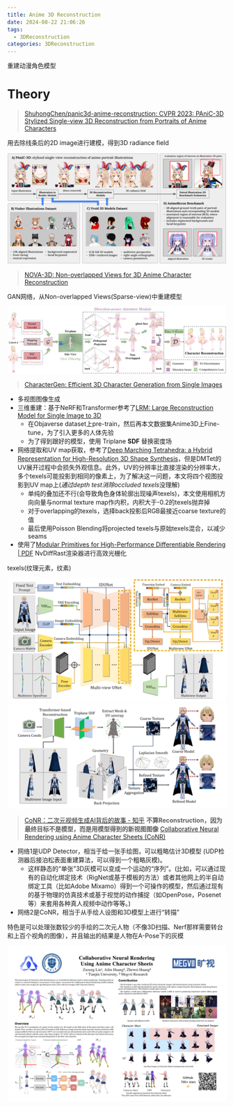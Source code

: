 ```yaml
---
title: Anime 3D Reconstruction
date: 2024-08-22 21:06:26
tags:
  - 3DReconstruction
categories: 3DReconstruction
---
```


重建动漫角色模型

<!-- more -->

# Theory

> [ShuhongChen/panic3d-anime-reconstruction: CVPR 2023: PAniC-3D Stylized Single-view 3D Reconstruction from Portraits of Anime Characters](https://github.com/shuhongchen/panic3d-anime-reconstruction)

用去除线条后的2D image进行建模，得到3D radiance field

![image.png](https://raw.githubusercontent.com/qiyun71/Blog_images/main/pictures/20230806132746.png)


> [NOVA-3D: Non-overlapped Views for 3D Anime Character Reconstruction](https://wanghongsheng01.github.io/NOVA-3D/)

GAN网络，从Non-overlapped Views(Sparse-view)中重建模型

![image.png|666](https://raw.githubusercontent.com/qiyun71/Blog_images/main/MyBlogPic/202403/20240822174904.png)

> [CharacterGen: Efficient 3D Character Generation from Single Images](https://charactergen.github.io/)

- 多视图图像生成
- 三维重建：基于NeRF和Transformer参考了[LRM: Large Reconstruction Model for Single Image to 3D](https://yiconghong.me/LRM/)
  - 在Objaverse dataset上pre-train，然后再本文数据集Anime3D上Fine-tune，为了引入更多的人体先验
  - 为了得到跟好的模型，使用 Triplane **SDF** 替换密度场
- 网络提取和UV map获取，参考了[Deep Marching Tetrahedra: a Hybrid Representation for High-Resolution 3D Shape Synthesis](https://research.nvidia.com/labs/toronto-ai/DMTet/)，但是DMTet的UV展开过程中会损失外观信息。此外，UV的分辨率比直接渲染的分辨率大，多个texels可能投影到相同的像素上，为了解决这一问题，本文将四个视图投影到UV map上(*通过depth test消除occluded texels*没理解)
  - 单纯的叠加还不行(会导致角色身体轮廓出现噪声texels)，本文使用相机方向向量与normal texture map作内积，内积大于-0.2的texels抛弃掉
  - 对于overlapping的texels，选择back投影后RGB最接近coarse texture的值
  - 最后使用Poisson Blending将projected texels与原始texels混合，以减少seams
- 使用了[Modular Primitives for High-Performance Differentiable Rendering | PDF](https://arxiv.org/pdf/2011.03277) NvDiffRast渲染器进行高效光栅化

texels(纹理元素，纹素)

![image.png|666](https://raw.githubusercontent.com/qiyun71/Blog_images/main/MyBlogPic/202403/20240822202233.png)
![image.png|666](https://raw.githubusercontent.com/qiyun71/Blog_images/main/MyBlogPic/202403/20240822202244.png)


> [CoNR：二次元视频生成AI背后的故事 - 知乎](https://zhuanlan.zhihu.com/p/565391665) **不算Reconstruction，因为最终目标不是模型，而是用模型得到的新视图图像**
> [Collaborative Neural Rendering using Anime Character Sheets (CoNR)](https://transpchan.github.io/live3d/)

- 网络1是UDP Detector，相当于给一张手绘图，可以粗略估计3D模型 (UDP检测器后接泊松表面重建算法，可以得到一个粗略灰模)。
  - 这样静态的“单张”3D灰模可以变成一个运动的“序列”。(比如，可以通过现有的自动化绑定技术（RigNet或基于模板的方法）或者其他网上的半自动绑定工具（比如Adobe Mixamo）得到一个可操作的模型，然后通过现有的基于物理的仿真技术或基于视觉的动作捕捉（如OpenPose，Posenet等）来套用各种真人视频中动作等等。)
- 网络2是CoNR，相当于从手绘人设图和3D模型上进行“转描”

特色是可以处理张数较少的手绘的二次元人物（不像3D扫描、Nerf那样需要转台和上百个视角的图像），并且输出的结果是人物在A-Pose下的灰模

![image.png|666](https://raw.githubusercontent.com/qiyun71/Blog_images/main/MyBlogPic/202403/20240822195911.png)


